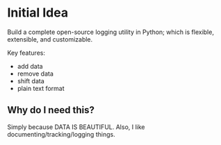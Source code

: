 # Initial Idea

Build a complete open-source logging utility in Python; which is flexible, 
extensible, and customizable.

Key features:

* add data
* remove data
* shift data
* plain text format

## Why do I need this?

Simply because DATA IS BEAUTIFUL.
Also, I like documenting/tracking/logging things.


